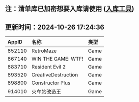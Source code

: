 ## 注：清单库已加密想要入库请使用 ([入库工具](https://github.com/BlankTMing/ManifestAutoUpdate/releases))

## 更新时间：2024-10-26 17:24:36
| AppID | 名称 | 类型  |
| :-------------------- | :----------------------------- | :----------- |
| 852110 | RetroMaze| Game |
| 867140 | WIN THE GAME: WTF!| Game |
| 883710 | Resident Evil 2| Game |
| 893520 | CreativeDestruction| Game |
| 898800 | Constructor Plus| Game |
| 914010 | 火车站改造王| Game |
